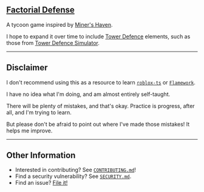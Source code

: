 ## [Factorial Defense](https://www.roblox.com/games/9391297088/Factorial-Defense)

A tycoon game inspired by [Miner's Haven](https://www.roblox.com/games/258258996/Miners-Haven).

I hope to expand it over time to include [Tower Defence](https://en.wikipedia.org/wiki/Tower_defense) elements, such as those from [Tower Defence Simulator](https://www.roblox.com/games/3260590327/Tower-Defense-Simulator).

---

## Disclaimer

I don't recommend using this as a resource to learn [`roblox-ts`](https://roblox-ts.com/) or [`Flamework`](https://fireboltofdeath.dev/docs/flamework/).

I have no idea what I'm doing, and am almost entirely self-taught.

There will be plenty of mistakes, and that's okay. Practice is progress, after all, and I'm trying to learn.

But please don't be afraid to point out where I've made those mistakes! It helps me improve.

---

## Other Information

- Interested in contributing? See [`CONTRIBUTING.md`](./CONTRIBUTING.md)!
- Find a security vulnerability? See [`SECURITY.md`](./SECURITY.md).
- Find an issue? [File it!](https://github.com/Agapurnis/factorial-defence-rbx/issues)

